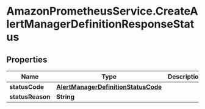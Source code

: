 # AmazonPrometheusService.CreateAlertManagerDefinitionResponseStatus

## Properties

Name | Type | Description | Notes
------------ | ------------- | ------------- | -------------
**statusCode** | [**AlertManagerDefinitionStatusCode**](AlertManagerDefinitionStatusCode.md) |  | 
**statusReason** | **String** |  | [optional] 


